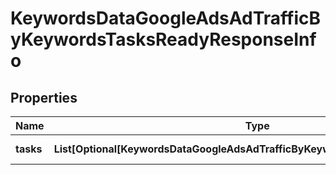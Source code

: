 # KeywordsDataGoogleAdsAdTrafficByKeywordsTasksReadyResponseInfo


## Properties

| Name | Type | Description | Notes |
|------------ | ------------- | ------------- | -------------|
**tasks** | **List[Optional[KeywordsDataGoogleAdsAdTrafficByKeywordsTasksReadyTaskInfo]]** | array of tasks |[optional]|